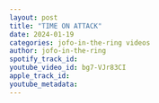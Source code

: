 ```yaml
---
layout: post
title: "TIME ON ATTACK"
date: 2024-01-19
categories: jofo-in-the-ring videos
author: jofo-in-the-ring
spotify_track_id: 
youtube_video_id: bg7-VJr83CI
apple_track_id: 
youtube_metadata: 
---
```

